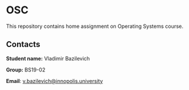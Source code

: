 # OSC
This repository contains home assignment on Operating Systems course.

## Contacts
**Student name:** Vladimir Bazilevich

**Group:** BS19-02

**Email**: v.bazilevich@innopolis.university
